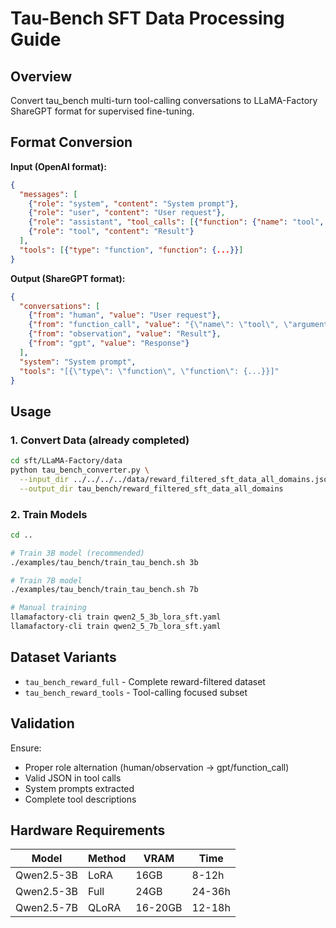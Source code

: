 # Tau-Bench SFT Data Processing Guide

## Overview

Convert tau_bench multi-turn tool-calling conversations to LLaMA-Factory ShareGPT format for supervised fine-tuning.

## Format Conversion

**Input (OpenAI format):**
```json
{
  "messages": [
    {"role": "system", "content": "System prompt"},
    {"role": "user", "content": "User request"},
    {"role": "assistant", "tool_calls": [{"function": {"name": "tool", "arguments": "{}"}}]},
    {"role": "tool", "content": "Result"}
  ],
  "tools": [{"type": "function", "function": {...}}]
}
```

**Output (ShareGPT format):**
```json
{
  "conversations": [
    {"from": "human", "value": "User request"},
    {"from": "function_call", "value": "{\"name\": \"tool\", \"arguments\": {}}"},
    {"from": "observation", "value": "Result"},
    {"from": "gpt", "value": "Response"}
  ],
  "system": "System prompt",
  "tools": "[{\"type\": \"function\", \"function\": {...}}]"
}
```

## Usage

### 1. Convert Data (already completed)
```bash
cd sft/LLaMA-Factory/data
python tau_bench_converter.py \
  --input_dir ../../../../data/reward_filtered_sft_data_all_domains.jsonl \
  --output_dir tau_bench/reward_filtered_sft_data_all_domains
```

### 2. Train Models
```bash
cd ..

# Train 3B model (recommended)
./examples/tau_bench/train_tau_bench.sh 3b

# Train 7B model  
./examples/tau_bench/train_tau_bench.sh 7b

# Manual training
llamafactory-cli train qwen2_5_3b_lora_sft.yaml
llamafactory-cli train qwen2_5_7b_lora_sft.yaml
```

## Dataset Variants

- `tau_bench_reward_full` - Complete reward-filtered dataset
- `tau_bench_reward_tools` - Tool-calling focused subset

## Validation

Ensure:
- Proper role alternation (human/observation → gpt/function_call)
- Valid JSON in tool calls
- System prompts extracted
- Complete tool descriptions

## Hardware Requirements

| Model | Method | VRAM | Time |
|-------|--------|------|------|
| Qwen2.5-3B | LoRA | 16GB | 8-12h |
| Qwen2.5-3B | Full | 24GB | 24-36h |
| Qwen2.5-7B | QLoRA | 16-20GB | 12-18h |